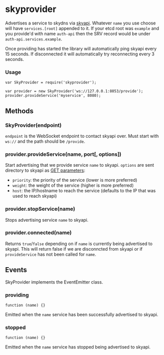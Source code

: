 # skyprovider #

Advertises a service to skydns via [skyapi](https://github.com/mediocregopher/skyapi). Whatever
`name` you use choose will have `services.[root]` appended to it. If your etcd root was
`example` and you provide'd with name `auth-api` then the SRV record would be under
`auth-api.services.example`.

Once providing has started the library will automatically ping skyapi every 15 seconds. If
disconnected it will automatically try reconnecting every 3 seconds.

### Usage ###

```JS
var SkyProvider = require('skyprovider');

var provider = new SkyProvider('ws://127.0.0.1:8053/provide');
provider.provideService('myservice', 8080);
```

## Methods ##

### SkyProvider(endpoint) ###

`endpoint` is the WebSocket endpoint to contact skyapi over. Must start with `ws://` and
the path should be `/provide`.

### provider.provideService(name, port[, options]) ###

Start advertising that we provide service `name` to skyapi. `options` are sent directory to skyapi
as [GET parameters](https://github.com/mediocregopher/skyapi#usage):
* `priority`: the priority of the service (lower is more preferred)
* `weight`: the weight of the service (higher is more preferred)
* `host`: the IP/hostname to reach the service (defaults to the IP that was used to reach skyapi)

### provider.stopService(name) ###

Stops advertising service `name` to skyapi.

### provider.connected(name) ###

Returns `true`/`false` depending on if `name` is currently being advertised to skyapi. This
will return false if we are disconncted from skyapi or if `provideService` has not been called
for `name`.

## Events ##

SkyProvider implements the EventEmitter class.

### providing ###

`function (name) {}`

Emitted when the `name` service has been successfully advertised to skyapi. 

### stopped ###

`function (name) {}`

Emitted when the `name` service has stopped being advertised to skyapi. 
